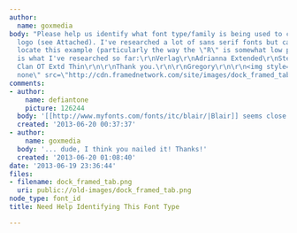 ```yaml
---
author:
  name: goxmedia
body: "Please help us identify what font type/family is being used to create this
  logo (see Attached). I've researched a lot of sans serif fonts but can't seem to
  locate this example (particularly the way the \"R\" is somewhat low profile, etc.).\r\n\r\nHere
  is what I've researched so far:\r\nVerlag\r\nAdrianna Extended\r\nStereo Gothic\r\nFF
  Clan OT Extd Thin\r\n\r\nThank you.\r\n\r\nGregory\r\n\r\n<img style=\"-webkit-user-select:
  none\" src=\"http://cdn.framednetwork.com/site/images/dock_framed_tab.png\">"
comments:
- author:
    name: defiantone
    picture: 126244
  body: '[[http://www.myfonts.com/fonts/itc/blair/|Blair]] seems close. [img:sites/default/files/old-images/snap_4732.png]'
  created: '2013-06-20 00:37:37'
- author:
    name: goxmedia
  body: '... dude, I think you nailed it! Thanks!'
  created: '2013-06-20 01:08:40'
date: '2013-06-19 23:36:44'
files:
- filename: dock_framed_tab.png
  uri: public://old-images/dock_framed_tab.png
node_type: font_id
title: Need Help Identifying This Font Type

---
```

